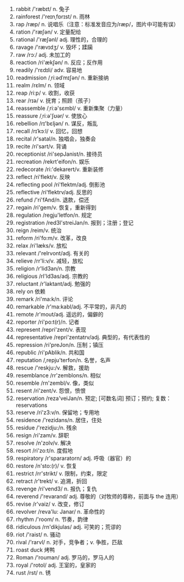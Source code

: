 1. rabbit /'ræbɪt/ n. 兔子
2. rainforest /'reɪnˌfɒrɪst/ n. 雨林
3. rap /ræp/ n. 说唱乐（注意：标准发音应为/ræp/，图片中可能有误）
4. ration /'ræʃən/ v. 定量配给
5. rational /'ræʃənl/ adj. 理性的，合理的
6. ravage /'rævɪdʒ/ v. 毁坏；蹂躏
7. raw /rɔː/ adj. 未加工的
8. reaction /ri'ækʃən/ n. 反应；反作用
9. readily /'rɛdɪli/ adv. 容易地
10. readmission /ˌriːədˈmɪʃən/ n. 重新接纳
11. realm /rɛlm/ n. 领域
12. reap /riːp/ v. 收割，收获
13. rear /rɪə/ v. 抚育；照顾（孩子）
14. reassemble /ˌriːə'sɛmbl/ v. 重新集聚（力量）
15. reassure /ˌriːə'ʃʊər/ v. 使放心
16. rebellion /rɪ'bɛljən/ n. 谋反，叛乱
17. recall /rɪˈkɔːl/ v. 回忆，回想
18. recital /r'satal/n. 独唱会，独奏会
19. recite /ri'sart/v. 背诵
20. receptionist /ri'sepJanist/n. 接待员
21. recreation /rekrt'eifon/n. 娱乐
22. redecorate /ri:'dekarert/v. 重新装修
23. reflect /ri'flekt/v. 反映
24. reflecting pool /ri'flektm/adj. 倒影池
25. reflective /ri'flektrv/adj. 反思的
26. refund /'ri'fAnd/n. 退款，偿还
27. regain /ri'gem/v. 恢复，重新得到
28. regulation /regju'letfon/n. 规定
29. registration /red3I'streiJan/n. 报到；注册；登记
30. reign /reim/v. 统治
31. reform /ri'fo:m/v. 改革，改良
32. relax /ri'læks/v. 放松
33. relevant /'relrvont/adj. 有关的
34. relieve /rr'li:v/v. 减轻，放松
35. religion /r'lid3an/n. 宗教
36. religious /rI'ld3as/adj. 宗教的
37. reluctant /r'laktant/adj. 勉强的
38. rely on 依赖
39. remark /ri'ma:k/n. 评论
40. remarkable /r'ma:kabl/adj. 不平常的，非凡的
41. remote /r'mout/adj. 遥远的，偏僻的
42. reporter /ri'po:t(r)/n. 记者
43. represent /repri'zent/v. 表现
44. representative /repri'zentatrv/adj. 典型的，有代表性的
45. repression /ri'preJon/n. 压制；镇压
46. republic /ri'pAblik/n. 共和国
47. reputation /,repju'terfon/n. 名誉，名声
48. rescue /'reskju:/v. 解救，援助
49. resemblance /rr'zemblons/n. 相似
50. resemble /rn'zembl/v. 像，类似
51. resent /ri'zent/v. 怨恨，愤恨
52. reservation /reza'veiJan/n. 预定; [可数名词] 预订；预约; 复数：reservations
53. reserve /ri'z3:v/n. 保留地；专用地
54. residence /'rezidans/n. 居住，住处
55. residue /'rezidju:/n. 残余
56. resign /ri'zam/v. 辞职
57. resolve /n'zolv/v. 解决
58. resort /ri'zo:t/n. 度假地
59. respiratory /r'spararatorn/ adj. 呼吸（器官）的
60. restore /n'sto:(r)/ v. 恢复
61. restrict /rr'strikt/ v. 限制，约束，限定
62. retract /r'trekt/ v. 追溯，折回
63. revenge /ri'vend3/ n. 报仇；复仇
64. reverend /'revarand/ adj. 尊敬的（对牧师的尊称，前面与 the 连用）
65. revise /r'vaiz/ v. 改变，修订
66. revolver /reva'lu: Janar/ n. 革命性的
67. rhythm /'room/ n. 节奏，韵律
68. ridiculous /rn'dikjulas/ adj. 可笑的；荒谬的
69. riot /'raist/ n. 骚动
70. rival /'rarvl/ n. 对手，竞争者；v. 争胜，匹敌
71. roast duck 烤鸭
72. Roman /'rouman/ adj. 罗马的，罗马人的
73. royal /'rotol/ adj. 王室的，皇家的
74. rust /rst/ n. 锈
